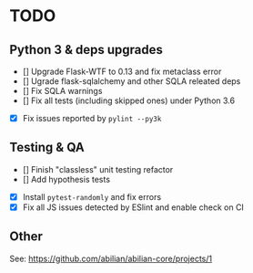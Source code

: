 # TODO

## Python 3 & deps upgrades

- [] Upgrade Flask-WTF to 0.13 and fix metaclass error
- [] Ugrade flask-sqlalchemy and other SQLA releated deps
- [] Fix SQLA warnings
- [] Fix all tests (including skipped ones) under Python 3.6

- [x] Fix issues reported by `pylint --py3k`

## Testing & QA

- [] Finish "classless" unit testing refactor
- [] Add hypothesis tests

- [x] Install `pytest-randomly` and fix errors
- [x] Fix all JS issues detected by ESlint and enable check on CI

## Other

See: <https://github.com/abilian/abilian-core/projects/1>
